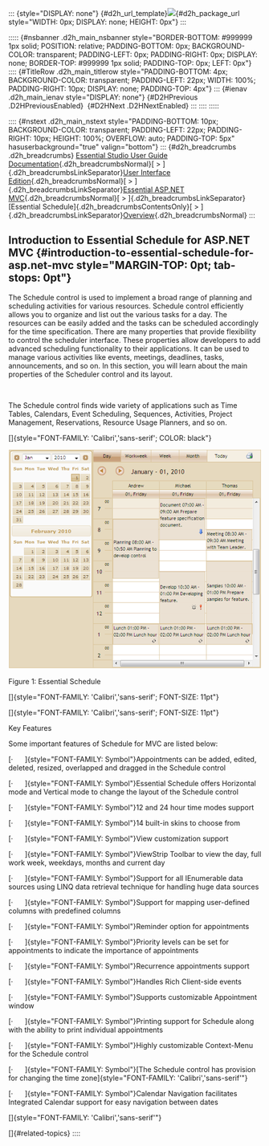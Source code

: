 ::: {style="DISPLAY: none"}
[](ms-xhelp:///?Id=d2h_url_template){#d2h_url_template}![](!package_url!){#d2h_package_url style="WIDTH: 0px; DISPLAY: none; HEIGHT: 0px"}
:::

::::: {#nsbanner .d2h_main_nsbanner style="BORDER-BOTTOM: #999999 1px solid; POSITION: relative; PADDING-BOTTOM: 0px; BACKGROUND-COLOR: transparent; PADDING-LEFT: 0px; PADDING-RIGHT: 0px; DISPLAY: none; BORDER-TOP: #999999 1px solid; PADDING-TOP: 0px; LEFT: 0px"}
:::: {#TitleRow .d2h_main_titlerow style="PADDING-BOTTOM: 4px; BACKGROUND-COLOR: transparent; PADDING-LEFT: 22px; WIDTH: 100%; PADDING-RIGHT: 10px; DISPLAY: none; PADDING-TOP: 4px"}
::: {#ienav .d2h_main_ienav style="DISPLAY: none"}
[](ms-xhelp:///?Id=c9eddb93-998b-4cc9-8a49-a1d87b2872fa){#D2HPrevious .D2HPreviousEnabled}  [](ms-xhelp:///?Id=538c7f1d-b0ad-4f7a-a73c-47586f6eb03f){#D2HNext .D2HNextEnabled}
:::
::::
:::::

:::: {#nstext .d2h_main_nstext style="PADDING-BOTTOM: 10px; BACKGROUND-COLOR: transparent; PADDING-LEFT: 22px; PADDING-RIGHT: 10px; HEIGHT: 100%; OVERFLOW: auto; PADDING-TOP: 5px" hasuserbackground="true" valign="bottom"}
::: {#d2h_breadcrumbs .d2h_breadcrumbs}
[Essential Studio User Guide Documentation](ms-xhelp:///?Id=12457748-09e3-4d74-a240-8e049cedf030){.d2h_breadcrumbsNormal}[ \> ]{.d2h_breadcrumbsLinkSeparator}[User Interface Edition](ms-xhelp:///?Id=c29296b7-531c-413b-a0ec-488ca1f7f669){.d2h_breadcrumbsNormal}[ \> ]{.d2h_breadcrumbsLinkSeparator}[Essential ASP.NET MVC](ms-xhelp:///?Id=4b14e7d1-65c4-4f67-b1aa-2c37709905a5){.d2h_breadcrumbsNormal}[ \> ]{.d2h_breadcrumbsLinkSeparator}[Essential Schedule]{.d2h_breadcrumbsContentsOnly}[ \> ]{.d2h_breadcrumbsLinkSeparator}[Overview](ms-xhelp:///?Id=c9eddb93-998b-4cc9-8a49-a1d87b2872fa){.d2h_breadcrumbsNormal}
:::

## Introduction to Essential Schedule for ASP.NET MVC {#introduction-to-essential-schedule-for-asp.net-mvc style="MARGIN-TOP: 0pt; tab-stops: 0pt"}

The Schedule control is used to implement a broad range of planning and scheduling activities for various resources. Schedule control efficiently allows you to organize and list out the various tasks for a day. The resources can be easily added and the tasks can be scheduled accordingly for the time specification. There are many properties that provide flexibility to control the scheduler interface. These properties allow developers to add advanced scheduling functionality to their applications. It can be used to manage various activities like events, meetings, deadlines, tasks, announcements, and so on. In this section, you will learn about the main properties of the Scheduler control and its layout.

 

The Schedule control finds wide variety of applications such as Time Tables, Calendars, Event Scheduling, Sequences, Activities, Project Management, Reservations, Resource Usage Planners, and so on.

[]{style="FONT-FAMILY: 'Calibri','sans-serif'; COLOR: black"} 

![](ImagesExt/image55_0.png)

Figure 1: Essential Schedule

[]{style="FONT-FAMILY: 'Calibri','sans-serif'; FONT-SIZE: 11pt"} 

[]{style="FONT-FAMILY: 'Calibri','sans-serif'; FONT-SIZE: 11pt"} 

Key Features

Some important features of Schedule for MVC are listed below:

[·      ]{style="FONT-FAMILY: Symbol"}Appointments can be added, edited, deleted, resized, overlapped and dragged in the Schedule control

[·      ]{style="FONT-FAMILY: Symbol"}Essential Schedule offers Horizontal mode and Vertical mode to change the layout of the Schedule control

[·      ]{style="FONT-FAMILY: Symbol"}12 and 24 hour time modes support

[·      ]{style="FONT-FAMILY: Symbol"}14 built-in skins to choose from

[·      ]{style="FONT-FAMILY: Symbol"}View customization support

[·      ]{style="FONT-FAMILY: Symbol"}ViewStrip Toolbar to view the day, full work week, weekdays, months and current day

[·      ]{style="FONT-FAMILY: Symbol"}Support for all IEnumerable data sources using LINQ data retrieval technique for handling huge data sources

[·      ]{style="FONT-FAMILY: Symbol"}Support for mapping user-defined columns with predefined columns

[·      ]{style="FONT-FAMILY: Symbol"}Reminder option for appointments

[·      ]{style="FONT-FAMILY: Symbol"}Priority levels can be set for appointments to indicate the importance of appointments

[·      ]{style="FONT-FAMILY: Symbol"}Recurrence appointments support

[·      ]{style="FONT-FAMILY: Symbol"}Handles Rich Client-side events

[·      ]{style="FONT-FAMILY: Symbol"}Supports customizable Appointment window

[·      ]{style="FONT-FAMILY: Symbol"}Printing support for Schedule along with the ability to print individual appointments

[·      ]{style="FONT-FAMILY: Symbol"}Highly customizable Context-Menu for the Schedule control

[·      ]{style="FONT-FAMILY: Symbol"}[The Schedule control has provision for changing the time zone]{style="FONT-FAMILY: 'Calibri','sans-serif'"}

[·      ]{style="FONT-FAMILY: Symbol"}Calendar Navigation facilitates Integrated Calendar support for easy navigation between dates

[]{style="FONT-FAMILY: 'Calibri','sans-serif'"} 

[]{#related-topics}
::::
